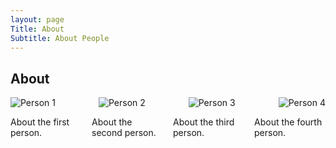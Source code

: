 ```yaml
---
layout: page
Title: About
Subtitle: About People
---
```


## About

<div style="
  display: flex;
  justify-content: space-between;  /* equal space between items */
  align-items: center;             /* vertical centering if your images differ in height */
  flex-wrap: wrap;                 /* (optional) stack on narrow screens */
">
  <img src="assets/img/404-southpark.jpg" alt="Person 1" style="max-width: 23%; height: auto;"/>
  <img src="assets/img/404-southpark.jpg" alt="Person 2" style="max-width: 23%; height: auto;"/>
  <img src="assets/img/404-southpark.jpg" alt="Person 3" style="max-width: 23%; height: auto;"/>
  <img src="assets/img/404-southpark.jpg" alt="Person 4" style="max-width: 23%; height: auto;"/>
</div>

<div style="
  display: flex;
  gap: 1rem;          /* space between columns */
  flex-wrap: wrap;    /* make it responsive on small screens */
">
  <div style="flex: 1 1 0; min-width: 0;">
    <!-- Column 1 content -->
    <p>About the first person.</p>
  </div>
  <div style="flex: 1 1 0; min-width: 0;">
    <!-- Column 2 content -->
    <p>About the second person.</p>
  </div>
  <div style="flex: 1 1 0; min-width: 0;">
    <!-- Column 3 content -->
    <p>About the third person.</p>
  </div>
  <div style="flex: 1 1 0; min-width: 0;">
    <!-- Column 4 content -->
    <p>About the fourth person.</p>
  </div>
</div>
